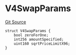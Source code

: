 # V4SwapParams
[Git Source](https://github.com/zammdefi/zRouter/blob/a05798c96306fd33a6d62d08f875ca1ad04f0e1f/src/zRouter.sol)


```solidity
struct V4SwapParams {
    bool zeroForOne;
    int256 amountSpecified;
    uint160 sqrtPriceLimitX96;
}
```

